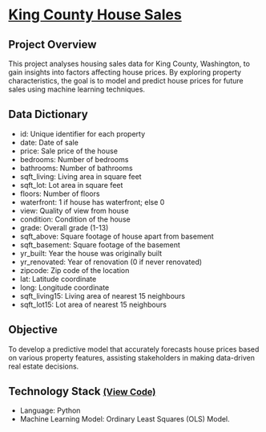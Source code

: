 # [King County House Sales](../c.%20Jupyter%20Notebooks/King%20County%20House%20Sales.ipynb)


## Project Overview
This project analyses housing sales data for King County, Washington, to gain insights into factors affecting house 
prices. By exploring property characteristics, the goal is to model and predict house prices for future sales using 
machine learning techniques.

## Data Dictionary
- id: Unique identifier for each property
- date: Date of sale
- price: Sale price of the house
- bedrooms: Number of bedrooms
- bathrooms: Number of bathrooms
- sqft_living: Living area in square feet
- sqft_lot: Lot area in square feet
- floors: Number of floors
- waterfront: 1 if house has waterfront; else 0
- view: Quality of view from house
- condition: Condition of the house
- grade: Overall grade (1-13)
- sqft_above: Square footage of house apart from basement
- sqft_basement: Square footage of the basement
- yr_built: Year the house was originally built
- yr_renovated: Year of renovation (0 if never renovated)
- zipcode: Zip code of the location
- lat: Latitude coordinate
- long: Longitude coordinate
- sqft_living15: Living area of nearest 15 neighbours
- sqft_lot15: Lot area of nearest 15 neighbours

## Objective 
To develop a predictive model that accurately forecasts house prices based on various property features, assisting 
stakeholders in making data-driven real estate decisions.

## Technology Stack <small>[(View Code)](../c.%20Jupyter%20Notebooks/King%20County%20House%20Sales.ipynb)</small>
- Language: Python
- Machine Learning Model: Ordinary Least Squares (OLS) Model.
